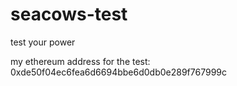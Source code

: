 # seacows-test
test your power

my ethereum address for the test: 0xde50f04ec6fea6d6694bbe6d0db0e289f767999c
